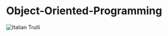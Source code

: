 # Object-Oriented-Programming
<img src="[pic_trulli.jpg](https://www.google.com/imgres?q=OOps%20in%20c%2B%2B&imgurl=https%3A%2F%2Fmedia.geeksforgeeks.org%2Fwp-content%2Fuploads%2FOOPs-Concepts.jpg&imgrefurl=https%3A%2F%2Fwww.geeksforgeeks.org%2Fobject-oriented-programming-in-cpp%2F&docid=6yJCAqmDXHNd0M&tbnid=qertXY4tngNVmM&vet=12ahUKEwjpwNWP1OuLAxUmnGMGHQfrCdkQM3oECBUQAA..i&w=601&h=601&hcb=2&ved=2ahUKEwjpwNWP1OuLAxUmnGMGHQfrCdkQM3oECBUQAA)" alt="Italian Trulli">
